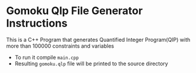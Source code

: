 # Gomoku Qlp File Generator Instructions
This is a C++ Program that generates Quantified Integer Program(QIP) with more than 100000 constraints and variables
- To run it compile `main.cpp` 
- Resulting `gomoku.qlp` file will be printed to the source directory 
